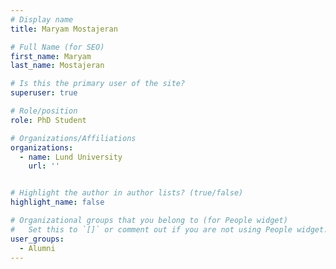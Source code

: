 ```yaml
---
# Display name
title: Maryam Mostajeran

# Full Name (for SEO)
first_name: Maryam
last_name: Mostajeran

# Is this the primary user of the site?
superuser: true

# Role/position
role: PhD Student

# Organizations/Affiliations
organizations:
  - name: Lund University
    url: ''


# Highlight the author in author lists? (true/false)
highlight_name: false

# Organizational groups that you belong to (for People widget)
#   Set this to `[]` or comment out if you are not using People widget.
user_groups:
  - Alumni
---
```


